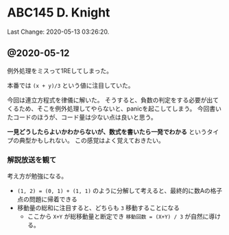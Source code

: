 # ABC145 D. Knight

Last Change: 2020-05-13 03:26:20.

## @2020-05-12

例外処理をミスって1REしてしまった。

本番では `(x + y)/3` という値に注目していた。

今回は連立方程式を律儀に解いた。
そうすると、負数の判定をする必要が出てくるため、そこを例外処理してやらないと、panicを起こしてしまう。
今回書いたコードのほうが、コード量は少ない点は良いと思う。

**一見どうしたらよいかわからないが、数式を書いたら一発でわかる** というタイプの典型かもしれない。
この感覚はよく覚えておきたい。

### 解説放送を観て

考え方が勉強になる。

- `(1, 2) = (0, 1) + (1, 1)` のように分解して考えると、最終的に数Aの格子点の問題に帰着できる
- 移動量の総和に注目すると、どちらも `3` 移動することになる
  - ここから `X+Y` が総移動量と断定でき `移動回数 = (X+Y) / 3` が自然に導ける。

